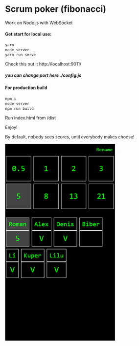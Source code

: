 # Scrum poker (fibonacci)

Work on Node.js with WebSocket

#### Get start for local use:
```
yarn
node server
yarn run serve
```

Check this out it http://localhost:9011/
##### you can change port here ./config.js

#### For production build
```
npm i
node server
npm run build
```
Run index.html from /dist

Enjoy!

By default, nobody sees scores, until everybody makes choose!

![](scrum-poker.PNG)


